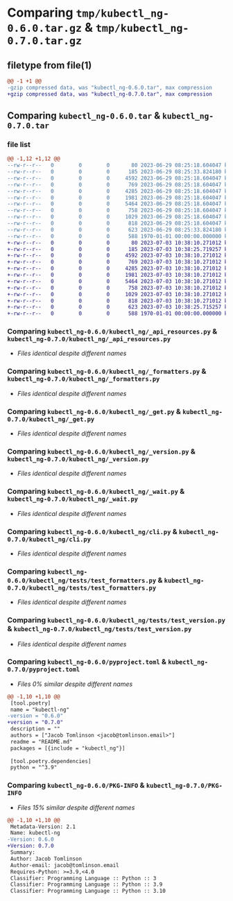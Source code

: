 # Comparing `tmp/kubectl_ng-0.6.0.tar.gz` & `tmp/kubectl_ng-0.7.0.tar.gz`

## filetype from file(1)

```diff
@@ -1 +1 @@
-gzip compressed data, was "kubectl_ng-0.6.0.tar", max compression
+gzip compressed data, was "kubectl_ng-0.7.0.tar", max compression
```

## Comparing `kubectl_ng-0.6.0.tar` & `kubectl_ng-0.7.0.tar`

### file list

```diff
@@ -1,12 +1,12 @@
--rw-r--r--   0        0        0       80 2023-06-29 08:25:18.604047 kubectl_ng-0.6.0/README.md
--rw-r--r--   0        0        0      185 2023-06-29 08:25:33.824180 kubectl_ng-0.6.0/kubectl_ng/__init__.py
--rw-r--r--   0        0        0     4592 2023-06-29 08:25:18.604047 kubectl_ng-0.6.0/kubectl_ng/_api_resources.py
--rw-r--r--   0        0        0      769 2023-06-29 08:25:18.604047 kubectl_ng-0.6.0/kubectl_ng/_formatters.py
--rw-r--r--   0        0        0     4285 2023-06-29 08:25:18.604047 kubectl_ng-0.6.0/kubectl_ng/_get.py
--rw-r--r--   0        0        0     1981 2023-06-29 08:25:18.604047 kubectl_ng-0.6.0/kubectl_ng/_version.py
--rw-r--r--   0        0        0     5464 2023-06-29 08:25:18.604047 kubectl_ng-0.6.0/kubectl_ng/_wait.py
--rw-r--r--   0        0        0      758 2023-06-29 08:25:18.604047 kubectl_ng-0.6.0/kubectl_ng/cli.py
--rw-r--r--   0        0        0     1029 2023-06-29 08:25:18.604047 kubectl_ng-0.6.0/kubectl_ng/tests/test_formatters.py
--rw-r--r--   0        0        0      818 2023-06-29 08:25:18.604047 kubectl_ng-0.6.0/kubectl_ng/tests/test_version.py
--rw-r--r--   0        0        0      623 2023-06-29 08:25:33.824180 kubectl_ng-0.6.0/pyproject.toml
--rw-r--r--   0        0        0      588 1970-01-01 00:00:00.000000 kubectl_ng-0.6.0/PKG-INFO
+-rw-r--r--   0        0        0       80 2023-07-03 10:38:10.271012 kubectl_ng-0.7.0/README.md
+-rw-r--r--   0        0        0      185 2023-07-03 10:38:25.719257 kubectl_ng-0.7.0/kubectl_ng/__init__.py
+-rw-r--r--   0        0        0     4592 2023-07-03 10:38:10.271012 kubectl_ng-0.7.0/kubectl_ng/_api_resources.py
+-rw-r--r--   0        0        0      769 2023-07-03 10:38:10.271012 kubectl_ng-0.7.0/kubectl_ng/_formatters.py
+-rw-r--r--   0        0        0     4285 2023-07-03 10:38:10.271012 kubectl_ng-0.7.0/kubectl_ng/_get.py
+-rw-r--r--   0        0        0     1981 2023-07-03 10:38:10.271012 kubectl_ng-0.7.0/kubectl_ng/_version.py
+-rw-r--r--   0        0        0     5464 2023-07-03 10:38:10.271012 kubectl_ng-0.7.0/kubectl_ng/_wait.py
+-rw-r--r--   0        0        0      758 2023-07-03 10:38:10.271012 kubectl_ng-0.7.0/kubectl_ng/cli.py
+-rw-r--r--   0        0        0     1029 2023-07-03 10:38:10.271012 kubectl_ng-0.7.0/kubectl_ng/tests/test_formatters.py
+-rw-r--r--   0        0        0      818 2023-07-03 10:38:10.271012 kubectl_ng-0.7.0/kubectl_ng/tests/test_version.py
+-rw-r--r--   0        0        0      623 2023-07-03 10:38:25.715257 kubectl_ng-0.7.0/pyproject.toml
+-rw-r--r--   0        0        0      588 1970-01-01 00:00:00.000000 kubectl_ng-0.7.0/PKG-INFO
```

### Comparing `kubectl_ng-0.6.0/kubectl_ng/_api_resources.py` & `kubectl_ng-0.7.0/kubectl_ng/_api_resources.py`

 * *Files identical despite different names*

### Comparing `kubectl_ng-0.6.0/kubectl_ng/_formatters.py` & `kubectl_ng-0.7.0/kubectl_ng/_formatters.py`

 * *Files identical despite different names*

### Comparing `kubectl_ng-0.6.0/kubectl_ng/_get.py` & `kubectl_ng-0.7.0/kubectl_ng/_get.py`

 * *Files identical despite different names*

### Comparing `kubectl_ng-0.6.0/kubectl_ng/_version.py` & `kubectl_ng-0.7.0/kubectl_ng/_version.py`

 * *Files identical despite different names*

### Comparing `kubectl_ng-0.6.0/kubectl_ng/_wait.py` & `kubectl_ng-0.7.0/kubectl_ng/_wait.py`

 * *Files identical despite different names*

### Comparing `kubectl_ng-0.6.0/kubectl_ng/cli.py` & `kubectl_ng-0.7.0/kubectl_ng/cli.py`

 * *Files identical despite different names*

### Comparing `kubectl_ng-0.6.0/kubectl_ng/tests/test_formatters.py` & `kubectl_ng-0.7.0/kubectl_ng/tests/test_formatters.py`

 * *Files identical despite different names*

### Comparing `kubectl_ng-0.6.0/kubectl_ng/tests/test_version.py` & `kubectl_ng-0.7.0/kubectl_ng/tests/test_version.py`

 * *Files identical despite different names*

### Comparing `kubectl_ng-0.6.0/pyproject.toml` & `kubectl_ng-0.7.0/pyproject.toml`

 * *Files 0% similar despite different names*

```diff
@@ -1,10 +1,10 @@
 [tool.poetry]
 name = "kubectl-ng"
-version = "0.6.0"
+version = "0.7.0"
 description = ""
 authors = ["Jacob Tomlinson <jacob@tomlinson.email>"]
 readme = "README.md"
 packages = [{include = "kubectl_ng"}]
 
 [tool.poetry.dependencies]
 python = "^3.9"
```

### Comparing `kubectl_ng-0.6.0/PKG-INFO` & `kubectl_ng-0.7.0/PKG-INFO`

 * *Files 15% similar despite different names*

```diff
@@ -1,10 +1,10 @@
 Metadata-Version: 2.1
 Name: kubectl-ng
-Version: 0.6.0
+Version: 0.7.0
 Summary: 
 Author: Jacob Tomlinson
 Author-email: jacob@tomlinson.email
 Requires-Python: >=3.9,<4.0
 Classifier: Programming Language :: Python :: 3
 Classifier: Programming Language :: Python :: 3.9
 Classifier: Programming Language :: Python :: 3.10
```

